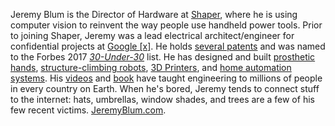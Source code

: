 Jeremy Blum is the Director of Hardware at [Shaper](http://shapertools.com), where he is using computer vision to reinvent the way people use handheld power tools. Prior to joining Shaper, Jeremy was a lead electrical architect/engineer for confidential projects at [Google [x]](http://www.jeremyblum.com/2013/08/11/whats-next/). He holds [several patents](https://patents.google.com/?inventor=Jeremy+Evan+Blum) and was named to the Forbes 2017 [*30-Under-30*](http://www.forbes.com/profile/jeremy-blum/) list. He has designed and built [prosthetic hands](http://www.jeremyblum.com/portfolio/fsr-controlled-prosthetic-hand/), [structure-climbing robots](http://www.jeremyblum.com/portfolio/machine-metabolism/), [3D Printers](http://www.jeremyblum.com/portfolio/makerbot/), and [home automation systems](http://jarvis.jeremyblum.com). His [videos](https://www.youtube.com/sciguy14) and [book](http://exploringarduino.com) have taught engineering to millions of people in every country on Earth. When he's bored, Jeremy tends to connect stuff to the internet: hats, umbrellas, window shades, and trees are a few of his few recent victims. [JeremyBlum.com](http://jeremyblum.com).
